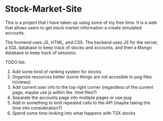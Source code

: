# Stock-Market-Site
This is a project that I have taken up using some of my free time. It is a web that allows users to get stock market information a create simulated accounts.

The frontend uses JS, HTML, and CSS. The backend uses JS for the server, a SQL database to keep track of stocks and accounts, and then a Mongo database to keep track of sessions.

TODO list:
1. Add some kind of ranking system for stocks
2. Organize resources better (some things are not accesible to pug files in/views)
3. Add current user info to the top right corner (regardless of the current page, maybe use js within the .html files?)
4. Separate the accounts page into multiple pages or use pug
5. Add in something to limit repeated calls to the API (maybe taking the time into consideration?)
6. Spend some time looking into what happens with TSX stocks
